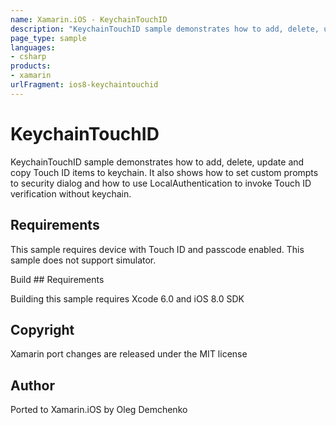 ```yaml
---
name: Xamarin.iOS - KeychainTouchID
description: "KeychainTouchID sample demonstrates how to add, delete, update and copy Touch ID items to keychain #ios8"
page_type: sample
languages:
- csharp
products:
- xamarin
urlFragment: ios8-keychaintouchid
---
```

# KeychainTouchID

KeychainTouchID sample demonstrates how to add, delete, update and
copy Touch ID items to keychain. It also shows how to set custom
prompts to security dialog and how to use LocalAuthentication to invoke
Touch ID verification without keychain.

## Requirements

This sample requires device with Touch ID and passcode enabled. This
sample does not support simulator.

Build ## Requirements

Building this sample requires Xcode 6.0 and iOS 8.0 SDK 

## Copyright

Xamarin port changes are released under the MIT license

## Author 

Ported to Xamarin.iOS by Oleg Demchenko
